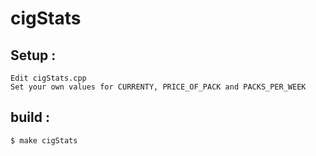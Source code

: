 # cigStats

## Setup :
	Edit cigStats.cpp
	Set your own values for CURRENTY, PRICE_OF_PACK and PACKS_PER_WEEK
## build : 
	$ make cigStats
	
	
